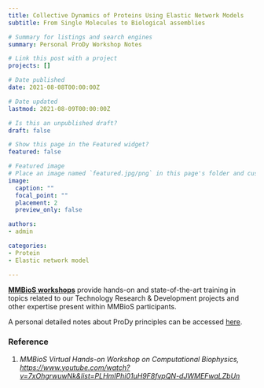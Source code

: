 ```yaml
---
title: Collective Dynamics of Proteins Using Elastic Network Models
subtitle: From Single Molecules to Biological assemblies

# Summary for listings and search engines
summary: Personal ProDy Workshop Notes

# Link this post with a project
projects: []

# Date published
date: 2021-08-08T00:00:00Z

# Date updated
lastmod: 2021-08-09T00:00:00Z

# Is this an unpublished draft?
draft: false

# Show this page in the Featured widget?
featured: false

# Featured image
# Place an image named `featured.jpg/png` in this page's folder and customize its options here.
image:
  caption: ""
  focal_point: ""
  placement: 2
  preview_only: false

authors:
- admin

categories:
- Protein
- Elastic network model

---
```


[**MMBioS workshops**](https://mmbios.pitt.edu/outreach/workshops) provide hands-on and state-of-the-art training in topics related to our Technology Research & Development projects and other expertise present within MMBioS participants.

A personal detailed notes about ProDy principles can be accessed [here](./ProDy.pdf).

  
### Reference

1.	_MMBioS Virtual Hands-on Workshop on Computational Biophysics, https://www.youtube.com/watch?v=7xOhgrwuwNk&list=PLHmIPhi01uH9F8fvpQN-dJWMEFwaLZbUn_


